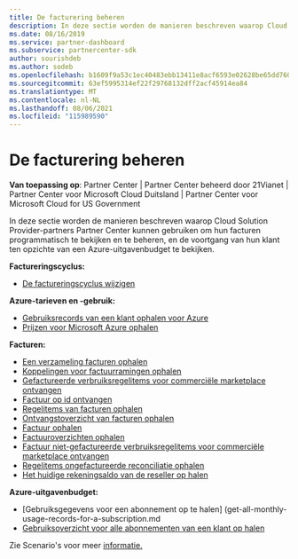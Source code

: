 ```yaml
---
title: De facturering beheren
description: In deze sectie worden de manieren beschreven waarop Cloud Solution Provider-partners de Partner Center kunnen gebruiken om hun facturen programmatisch te bekijken en te beheren, en de voortgang van hun klant ten opzichte van een Azure-uitgavenbudget te bekijken.
ms.date: 08/16/2019
ms.service: partner-dashboard
ms.subservice: partnercenter-sdk
author: sourishdeb
ms.author: sodeb
ms.openlocfilehash: b1609f9a53c1ec40483ebb13411e8acf6593e02628be65dd760984579f88b848
ms.sourcegitcommit: 63ef5995314ef22f29768132dff2acf45914ea84
ms.translationtype: MT
ms.contentlocale: nl-NL
ms.lasthandoff: 08/06/2021
ms.locfileid: "115989590"
---
```

# <a name="manage-billing"></a>De facturering beheren

**Van toepassing op**: Partner Center | Partner Center beheerd door 21Vianet | Partner Center voor Microsoft Cloud Duitsland | Partner Center voor Microsoft Cloud for US Government

In deze sectie worden de manieren beschreven waarop Cloud Solution Provider-partners Partner Center kunnen gebruiken om hun facturen programmatisch te bekijken en te beheren, en de voortgang van hun klant ten opzichte van een Azure-uitgavenbudget te bekijken.

**Factureringscyclus:**
- [De factureringscyclus wijzigen](change-the-billing-cycle.md)

**Azure-tarieven en -gebruik:**
- [Gebruiksrecords van een klant ophalen voor Azure](get-a-customer-s-utilization-record-for-azure.md)
- [Prijzen voor Microsoft Azure ophalen](get-prices-for-microsoft-azure.md)

**Facturen:**
- [Een verzameling facturen ophalen](get-a-collection-of-invoices.md)
- [Koppelingen voor factuurramingen ophalen](get-invoice-estimate-links.md)
- [Gefactureerde verbruiksregelitems voor commerciële marketplace ontvangen](get-invoice-billed-consumption-lineitems.md)
- [Factuur op id ontvangen](get-invoice-by-id.md)
- [Regelitems van facturen ophalen](get-invoiceline-items.md)
- [Ontvangstoverzicht van facturen ophalen](get-invoice-receipt-statement.md)
- [Factuur ophalen](get-invoice-statement.md)
- [Factuuroverzichten ophalen](get-invoice-summaries.md)
- [Factuur niet-gefactureerde verbruiksregelitems voor commerciële marketplace ontvangen](get-invoice-unbilled-consumption-lineitems.md)
- [Regelitems ongefactureerde reconciliatie ophalen](get-invoice-unbilled-recon-lineitems.md)
- [Het huidige rekeningsaldo van de reseller op halen](get-the-reseller-s-current-account-balance.md)

**Azure-uitgavenbudget:**
- [Gebruiksgegevens voor een abonnement op te halen] (get-all-monthly-usage-records-for-a-subscription.md
- [Gebruiksoverzicht voor alle abonnementen van een klant op halen](get-a-customer-usage-summary.md)

Zie Scenario's voor meer [informatie.](scenarios.md)
